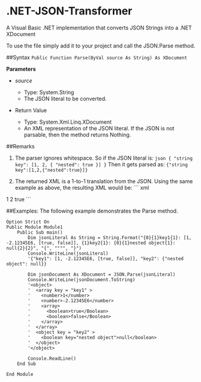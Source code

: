 # .NET-JSON-Transformer
A Visual Basic .NET implementation that converts JSON Strings into a .NET XDocument

To use the file simply add it to your project and call the JSON.Parse method.

##Syntax
`Public Function Parse(ByVal source As String) As XDocument`


**Parameters**
- *source*
  - Type: System.String
  - The JSON literal to be converted.

- Return Value
  - Type: System.Xml.Linq.XDocument
  - An XML representation of the JSON literal. If the JSON is not parsable, then the method returns Nothing.
  
##Remarks
  1. The parser ignores whitespace. So if the JSON literal is:
    ``` json
{
    "string key": [1, 2, {
        "nested": true
    }]
}
    ```
  Then it gets parsed as:
  `{"string key":[1,2,{"nested":true}]}`
  
  2. The returned XML is a 1-to-1 translation from the JSON. Using the same example as above, the resulting XML would be:
    ``` xml
<object>
  <array key="string key">
    <number>1</number>
    <number>2</number>
    <object>
      <boolean key="nested">true</boolean>
    </object>
  </array>
</object>
    ```

##Examples:
  The following example demonstrates the Parse method.
  
  ``` vb.net
  Option Strict On
  Public Module Module1
      Public Sub main()
          Dim jsonLiteral As String = String.Format("{0}{1}key1{1}: [1, -2.12345E6, [true, false]], {1}key2{1}: {0}{1}nested object{1}: null{2}{2}", "{", """", "}")
          Console.WriteLine(jsonLiteral)
          '{"key1": [1, -2.12345E6, [true, false]], "key2": {"nested object": null}}
  
          Dim jsonDocument As XDocument = JSON.Parse(jsonLiteral)
          Console.WriteLine(jsonDocument.ToString)
          '<object>
          '  <array key = "key1" >
          '    <number>1</number>
          '    <number>-2.12345E6</number>
          '    <array>
          '      <boolean>true</Boolean>
          '      <boolean>false</Boolean>
          '    </array>
          '  </array>
          '  <object key = "key2" >
          '    <boolean key="nested object">null</boolean>
          '  </object>
          '</object>
  
          Console.ReadLine()
      End Sub
  
  End Module
  ```
